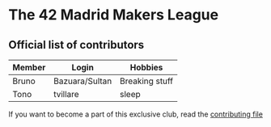 # The 42 Madrid Makers League

## Official list of contributors

|Member|Login|Hobbies|
|---|---|---|
|Bruno|Bazuara/Sultan|Breaking stuff|
|Tono|tvillare|sleep|

If you want to become a part of this exclusive club, read the [contributing file](CONTRIBUTING.md)
